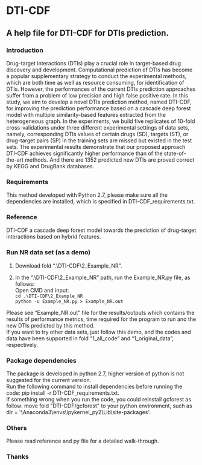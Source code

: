 # DTI-CDF
## A help file for DTI-CDF for DTIs prediction.

### Introduction
Drug-target interactions (DTIs) play a crucial role in target-based drug discovery and development. Computational prediction of DTIs has become a popular supplementary strategy to conduct the experimental methods, which are both time as well as resource consuming, for identification of DTIs. However, the performances of the current DTIs prediction approaches suffer from a problem of low precision and high false positive rate. In this study, we aim to develop a novel DTIs prediction method, named DTI-CDF, for improving the prediction performance based on a cascade deep forest model with multiple similarity-based features extracted from the heterogeneous graph. In the experiments, we build five replicates of 10-fold cross-validations under three different experimental settings of data sets, namely, corresponding DTIs values of certain drugs (SD), targets (ST), or drug-target pairs (SP) in the training sets are missed but existed in the test sets. The experimental results demonstrate that our proposed approach DTI-CDF achieves significantly higher performance than of the state-of-the-art methods. And there are 1352 predicted new DTIs are proved correct by KEGG and DrugBank databases.


### Requirements
This method developed with Python 2.7, please make sure all the dependencies are installed, which is specified in DTI-CDF_requirements.txt.


### Reference
DTI-CDF a cascade deep forest model towards the prediction of drug-target interactions based on hybrid features.


### Run NR data set (as a demo)
1. Download fold “.\DTI-CDF\2_Example_NR”.

2. In the “.\DTI-CDF\2_Example_NR” path, run the Example_NR.py file, as follows:  
   Open CMD and input:  
          `cd .\DTI-CDF\2_Example_NR`  
          `python -u Example_NR.py > Example_NR.out`


Please see “Example_NR.out” file for the results/outputs which contains the results of performance metrics, time required for the program to run and the new DTIs predicted by this method.  
If you want to try other data sets, just follow this demo, and the codes and data have been supported in fold “1_all_code” and “1_original_data”, respectively.

### Package dependencies

The package is developed in python 2.7, higher version of python is not suggested for the current version.  
Run the following command to install dependencies before running the code: pip install -r DTI-CDF_requirements.txt.  
If something wrong when you run the code, you could reinstall gcforest as follow: move fold "DTI-CDF/gcforest" to your python environment, such as dir = '\Anaconda3\envs\ipykernel_py2\Lib\site-packages'.

### Others
Please read reference and py file for a detailed walk-through.

### Thanks

